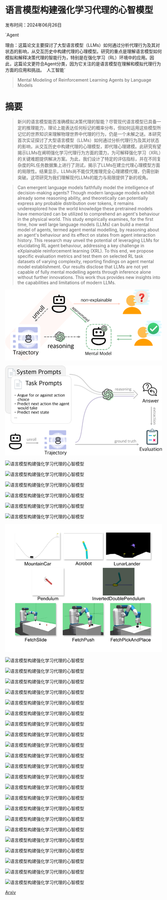 # 语言模型构建强化学习代理的心智模型

发布时间：2024年06月26日

`Agent

理由：这篇论文主要探讨了大型语言模型（LLMs）如何通过分析代理行为及其对状态的影响，从交互历史中构建代理的心理模型。研究的重点是理解语言模型如何模拟和解释决策代理的智能行为，特别是在强化学习（RL）环境中的应用。因此，这篇论文更符合Agent分类，因为它关注的是语言模型在理解和模拟代理行为方面的应用和挑战。` `人工智能`

> Mental Modeling of Reinforcement Learning Agents by Language Models

# 摘要

> 新兴的语言模型能否准确模拟决策代理的智能？尽管现代语言模型已具备一定的推理能力，理论上能表达任何标记的概率分布，但如何运用这些模型所记忆的世界知识来理解物理世界中代理的行为，仍是一个未解之谜。本研究首次实证探讨了大型语言模型（LLMs）如何通过分析代理行为及其对状态的影响，从交互历史中构建代理的心理模型，即代理心理建模。此研究有望揭示LLMs在阐明强化学习代理行为方面的潜力，为可解释强化学习（XRL）的关键难题提供解决方案。为此，我们设计了特定的评估指标，并在不同复杂度的RL任务数据集上进行了测试，揭示了LLMs在建立代理心理模型方面的局限性。结果显示，LLMs尚不能仅凭推理完全心理建模代理，仍需创新突破。这项研究为我们理解现代LLMs的能力与局限提供了新的视角。

> Can emergent language models faithfully model the intelligence of decision-making agents? Though modern language models exhibit already some reasoning ability, and theoretically can potentially express any probable distribution over tokens, it remains underexplored how the world knowledge these pretrained models have memorized can be utilized to comprehend an agent's behaviour in the physical world. This study empirically examines, for the first time, how well large language models (LLMs) can build a mental model of agents, termed agent mental modelling, by reasoning about an agent's behaviour and its effect on states from agent interaction history. This research may unveil the potential of leveraging LLMs for elucidating RL agent behaviour, addressing a key challenge in eXplainable reinforcement learning (XRL). To this end, we propose specific evaluation metrics and test them on selected RL task datasets of varying complexity, reporting findings on agent mental model establishment. Our results disclose that LLMs are not yet capable of fully mental modelling agents through inference alone without further innovations. This work thus provides new insights into the capabilities and limitations of modern LLMs.

![语言模型构建强化学习代理的心智模型](../../../paper_images/2406.18505/x1.png)

![语言模型构建强化学习代理的心智模型](../../../paper_images/2406.18505/x2.png)

![语言模型构建强化学习代理的心智模型](../../../paper_images/2406.18505/mc_average_matching_rates_comparing_llms.png)

![语言模型构建强化学习代理的心智模型](../../../paper_images/2406.18505/ac_average_matching_rates_comparing_llms.png)

![语言模型构建强化学习代理的心智模型](../../../paper_images/2406.18505/pen_average_matching_rates_comparing_llms_no_bins.png)

![语言模型构建强化学习代理的心智模型](../../../paper_images/2406.18505/pen_average_matching_rates_conti_action_bins_bar_plot_3.png)

![语言模型构建强化学习代理的心智模型](../../../paper_images/2406.18505/mc_average_matching_rates_state_elements_llms_enlarged_3.png)

![语言模型构建强化学习代理的心智模型](../../../paper_images/2406.18505/all_average_matching_rates_bar_plot_enlarged_2.png)

![语言模型构建强化学习代理的心智模型](../../../paper_images/2406.18505/x3.png)

![语言模型构建强化学习代理的心智模型](../../../paper_images/2406.18505/pen_average_matching_rates_state_elements_llms_enlarged.png)

![语言模型构建强化学习代理的心智模型](../../../paper_images/2406.18505/ac_average_matching_rates_state_elements_llms_enlarged.png)

![语言模型构建强化学习代理的心智模型](../../../paper_images/2406.18505/ll_average_matching_rates_state_elements_llms.png)

![语言模型构建强化学习代理的心智模型](../../../paper_images/2406.18505/mc_average_matching_rates_bar_plot_individual_state_elements_llms.png)

![语言模型构建强化学习代理的心智模型](../../../paper_images/2406.18505/pen_average_matching_rates_bar_plot_individual_state_elements_llms.png)

![语言模型构建强化学习代理的心智模型](../../../paper_images/2406.18505/ac_average_matching_rates_bar_plot_individual_state_elements_llms.png)

![语言模型构建强化学习代理的心智模型](../../../paper_images/2406.18505/ll_average_matching_rates_bar_plot_individual_state_elements_llms.png)

![语言模型构建强化学习代理的心智模型](../../../paper_images/2406.18505/mc_average_matching_rates_all_llms.png)

![语言模型构建强化学习代理的心智模型](../../../paper_images/2406.18505/ac_average_matching_rates_all_llms.png)

![语言模型构建强化学习代理的心智模型](../../../paper_images/2406.18505/pen_average_matching_rates_all_llms_bins.png)

![语言模型构建强化学习代理的心智模型](../../../paper_images/2406.18505/pen_average_matching_rates_all_llms_no_bins.png)

![语言模型构建强化学习代理的心智模型](../../../paper_images/2406.18505/ll_average_matching_rates_all_llms.png)

![语言模型构建强化学习代理的心智模型](../../../paper_images/2406.18505/pen_average_matching_rates_comparing_llms_bins.png)

![语言模型构建强化学习代理的心智模型](../../../paper_images/2406.18505/mc_average_matching_rates_comparing_gpt_no_dynamics.png)

![语言模型构建强化学习代理的心智模型](../../../paper_images/2406.18505/mc_average_matching_rates_comparing_gpt_no_instruction.png)

![语言模型构建强化学习代理的心智模型](../../../paper_images/2406.18505/mc_average_matching_rates_comparing_llama3_8b_no_instruction.png)

![语言模型构建强化学习代理的心智模型](../../../paper_images/2406.18505/ac_average_matching_rates_comparing_gpt_no_instruction.png)

![语言模型构建强化学习代理的心智模型](../../../paper_images/2406.18505/ac_average_matching_rates_comparing_llama3_8b_no_instruction.png)

![语言模型构建强化学习代理的心智模型](../../../paper_images/2406.18505/pen_average_matching_rates_comparing_gpt_bins_no_instruction.png)

![语言模型构建强化学习代理的心智模型](../../../paper_images/2406.18505/pen_average_matching_rates_comparing_llama3_8b_bins_no_instruction.png)

![语言模型构建强化学习代理的心智模型](../../../paper_images/2406.18505/pen_average_matching_rates_comparing_gpt_no_bins_no_instruction.png)

![语言模型构建强化学习代理的心智模型](../../../paper_images/2406.18505/pen_average_matching_rates_comparing_llama3_8b_no_bins_no_instruction.png)

[Arxiv](https://arxiv.org/abs/2406.18505)